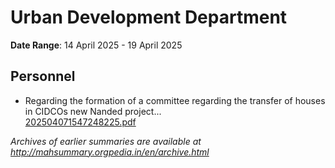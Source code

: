 # Urban Development Department

**Date Range**: 14 April 2025 - 19 April 2025


## Personnel
- Regarding the formation of a committee regarding the transfer of houses in CIDCOs new Nanded project...\
  [202504071547248225.pdf](https://gr.maharashtra.gov.in/Site/Upload/Government%20Resolutions/English/202504071547248225.pdf)


*Archives of earlier summaries are available at http://mahsummary.orgpedia.in/en/archive.html*
